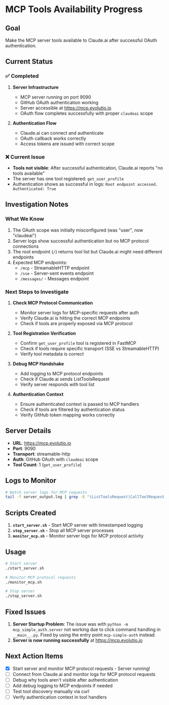 # MCP Tools Availability Progress

## Goal
Make the MCP server tools available to Claude.ai after successful OAuth authentication.

## Current Status

### ✅ Completed
1. **Server Infrastructure**
   - MCP server running on port 9090
   - GitHub OAuth authentication working
   - Server accessible at https://mcp.evolutio.io
   - OAuth flow completes successfully with proper `claudeai` scope

2. **Authentication Flow**
   - Claude.ai can connect and authenticate
   - OAuth callback works correctly
   - Access tokens are issued with correct scope

### ❌ Current Issue
- **Tools not visible**: After successful authentication, Claude.ai reports "no tools available"
- The server has one tool registered: `get_user_profile`
- Authentication shows as successful in logs: `Root endpoint accessed. Authenticated: True`

## Investigation Notes

### What We Know
1. The OAuth scope was initially misconfigured (was "user", now "claudeai")
2. Server logs show successful authentication but no MCP protocol connections
3. The root endpoint (`/`) returns tool list but Claude.ai might need different endpoints
4. Expected MCP endpoints:
   - `/mcp` - StreamableHTTP endpoint
   - `/sse` - Server-sent events endpoint  
   - `/messages/` - Messages endpoint

### Next Steps to Investigate

1. **Check MCP Protocol Communication**
   - Monitor server logs for MCP-specific requests after auth
   - Verify Claude.ai is hitting the correct MCP endpoints
   - Check if tools are properly exposed via MCP protocol

2. **Tool Registration Verification**
   - Confirm `get_user_profile` tool is registered in FastMCP
   - Check if tools require specific transport (SSE vs StreamableHTTP)
   - Verify tool metadata is correct

3. **Debug MCP Handshake**
   - Add logging to MCP protocol endpoints
   - Check if Claude.ai sends ListToolsRequest
   - Verify server responds with tool list

4. **Authentication Context**
   - Ensure authenticated context is passed to MCP handlers
   - Check if tools are filtered by authentication status
   - Verify GitHub token mapping works correctly

## Server Details
- **URL**: https://mcp.evolutio.io
- **Port**: 9090
- **Transport**: streamable-http
- **Auth**: GitHub OAuth with `claudeai` scope
- **Tool Count**: 1 (`get_user_profile`)

## Logs to Monitor
```bash
# Watch server logs for MCP requests
tail -f server_output.log | grep -E "(ListToolsRequest|CallToolRequest|mcp|tools)"
```

## Scripts Created
1. **`start_server.sh`** - Start MCP server with timestamped logging
2. **`stop_server.sh`** - Stop all MCP server processes  
3. **`monitor_mcp.sh`** - Monitor server logs for MCP protocol activity

## Usage
```bash
# Start server
./start_server.sh

# Monitor MCP protocol requests
./monitor_mcp.sh

# Stop server
./stop_server.sh
```

## Fixed Issues
1. **Server Startup Problem**: The issue was with `python -m mcp_simple_auth.server` not working due to click command handling in `__main__.py`. Fixed by using the entry point `mcp-simple-auth` instead.
2. **Server is now running successfully** at https://mcp.evolutio.io

## Next Action Items
- [x] Start server and monitor MCP protocol requests - Server running!
- [ ] Connect from Claude.ai and monitor logs for MCP protocol requests
- [ ] Debug why tools aren't visible after authentication
- [ ] Add debug logging to MCP endpoints if needed
- [ ] Test tool discovery manually via curl
- [ ] Verify authentication context in tool handlers